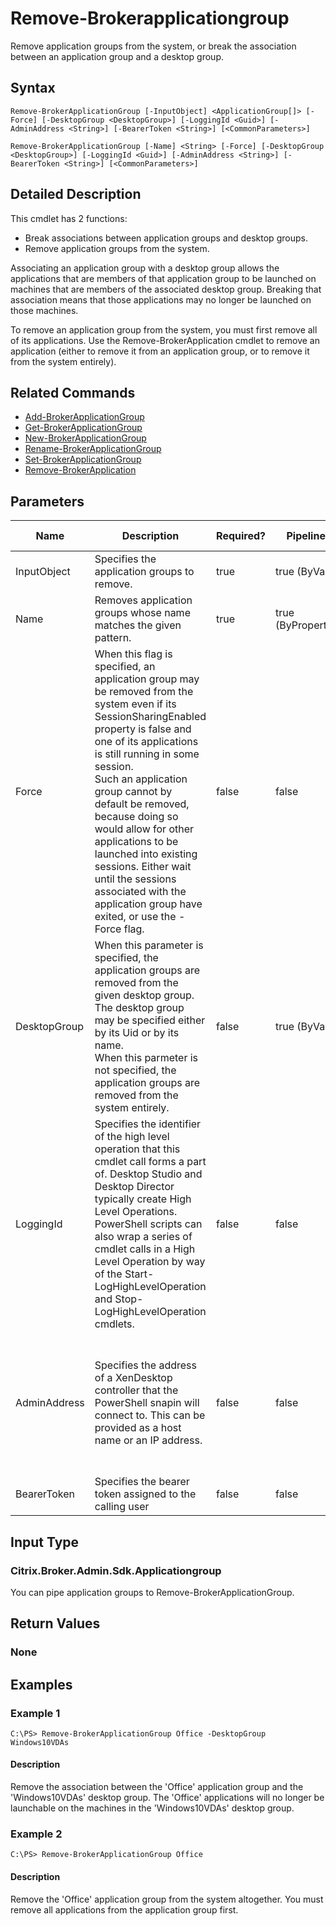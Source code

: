 ﻿
# Remove-Brokerapplicationgroup
Remove application groups from the system, or break the association between an application group and a desktop group.
## Syntax
```
Remove-BrokerApplicationGroup [-InputObject] <ApplicationGroup[]> [-Force] [-DesktopGroup <DesktopGroup>] [-LoggingId <Guid>] [-AdminAddress <String>] [-BearerToken <String>] [<CommonParameters>]

Remove-BrokerApplicationGroup [-Name] <String> [-Force] [-DesktopGroup <DesktopGroup>] [-LoggingId <Guid>] [-AdminAddress <String>] [-BearerToken <String>] [<CommonParameters>]
```
## Detailed Description
This cmdlet has 2 functions:

* Break associations between application groups and desktop groups.
* Remove application groups from the system.

Associating an application group with a desktop group allows the applications that are members of that application group to be launched on machines that are members of the associated desktop group. Breaking that association means that those applications may no longer be launched on those machines.

To remove an application group from the system, you must first remove all of its applications. Use the Remove-BrokerApplication cmdlet to remove an application (either to remove it from an application group, or to remove it from the system entirely).


## Related Commands

* [Add-BrokerApplicationGroup](../Add-BrokerApplicationGroup/)
* [Get-BrokerApplicationGroup](../Get-BrokerApplicationGroup/)
* [New-BrokerApplicationGroup](../New-BrokerApplicationGroup/)
* [Rename-BrokerApplicationGroup](../Rename-BrokerApplicationGroup/)
* [Set-BrokerApplicationGroup](../Set-BrokerApplicationGroup/)
* [Remove-BrokerApplication](../Remove-BrokerApplication/)
## Parameters
| Name   | Description | Required? | Pipeline Input | Default Value |
| --- | --- | --- | --- | --- |
| InputObject | Specifies the application groups to remove. | true | true (ByValue) |  |
| Name | Removes application groups whose name matches the given pattern. | true | true (ByPropertyName) |  |
| Force | When this flag is specified, an application group may be removed from the system even if its SessionSharingEnabled property is false and one of its applications is still running in some session.<br>Such an application group cannot by default be removed, because doing so would allow for other applications to be launched into existing sessions. Either wait until the sessions associated with the application group have exited, or use the -Force flag. | false | false |  |
| DesktopGroup | When this parameter is specified, the application groups are removed from the given desktop group. The desktop group may be specified either by its Uid or by its name.<br>When this parmeter is not specified, the application groups are removed from the system entirely. | false | true (ByValue) |  |
| LoggingId | Specifies the identifier of the high level operation that this cmdlet call forms a part of. Desktop Studio and Desktop Director typically create High Level Operations. PowerShell scripts can also wrap a series of cmdlet calls in a High Level Operation by way of the Start-LogHighLevelOperation and Stop-LogHighLevelOperation cmdlets. | false | false |  |
| AdminAddress | Specifies the address of a XenDesktop controller that the PowerShell snapin will connect to. This can be provided as a host name or an IP address. | false | false | Localhost. Once a value is provided by any cmdlet, this value will become the default. |
| BearerToken | Specifies the bearer token assigned to the calling user | false | false |  |

## Input Type

### Citrix.Broker.Admin.Sdk.Applicationgroup
You can pipe application groups to Remove-BrokerApplicationGroup.
## Return Values

### None

## Examples

### Example 1
```
C:\PS> Remove-BrokerApplicationGroup Office -DesktopGroup Windows10VDAs
```
#### Description
Remove the association between the 'Office' application group and the 'Windows10VDAs' desktop group. The 'Office' applications will no longer be launchable on the machines in the 'Windows10VDAs' desktop group.
### Example 2
```
C:\PS> Remove-BrokerApplicationGroup Office
```
#### Description
Remove the 'Office' application group from the system altogether. You must remove all applications from the application group first.
